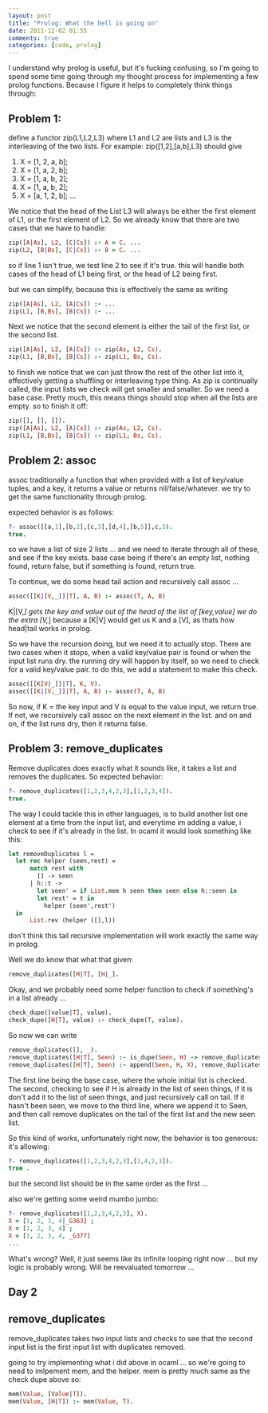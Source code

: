 ```yaml
---
layout: post
title: "Prolog: What the hell is going on"
date: 2011-12-02 01:55
comments: true
categories: [code, prolog]
---
```


I understand why prolog is useful, but it's fucking confusing, so 
I'm going to spend some time going through my
thought process for implementing a few prolog functions. Because I figure
it helps to completely think things through:

## Problem 1:
define a functor zip(L1,L2,L3) where L1 and L2 are lists
and L3 is the interleaving of the two lists.
For example: zip([1,2],[a,b],L3) should give
1. X = [1, 2, a, b];
2. X = [1, a, 2, b];
3. X = [1, a, b, 2];
4. X = [1, a, b, 2];
5. X = [a, 1, 2, b];
...

We notice that the head of the List L3 will always be either the first
element of L1, or the first element of L2. So we already know that there
are two cases that we have to handle:

``` prolog
zip([A|As], L2, [C|Cs]) :- A = C. ...
zip(L2, [B|Bs], [C|Cs]) :- B = C. ...
```
so if line 1 isn't true, we test line 2 to see if it's true.
this will handle both cases of the head of L1 being first, or the
head of L2 being first.

but we can simplify, because this is effectively the same as writing

``` prolog
zip([A|As], L2, [A|Cs]) :- ...
zip(L1, [B,Bs], [B|Cs]) :- ...
```

Next we notice that the second element is either the tail of the first list,
or the second list. 

``` prolog
zip([A|As], L2, [A|Cs]) :- zip(As, L2, Cs).
zip(L1, [B,Bs], [B|Cs]) :- zip(L1, Bs, Cs).
```

to finish we notice that we can just throw the rest of the other list into it,
effectively getting a shuffling or interleaving type thing. As zip is continually
called, the input lists we check will get smaller and smaller. So we need a 
base case. Pretty much, this means things should stop when all the lists
are empty. so to finish it off:

```prolog
zip([], [], []).
zip([A|As], L2, [A|Cs]) :- zip(As, L2, Cs).
zip(L1, [B,Bs], [B|Cs]) :- zip(L1, Bs, Cs).
```

## Problem 2: assoc
assoc traditionally a function that when provided with a list of key/value
tuples, and a key, it returns a value or returns nil/false/whatever.
we try to get the same functionality through prolog.

expected behavior is as follows:
``` prolog
?- assoc([[a,1],[b,2],[c,3],[d,4],[b,5]],c,3).
true.
```

so we have a list of size 2 lists ... and we need to iterate
through all of these, and see if the key exists. base case being
if there's an empty list, nothing found, return false, but if 
something is found, return true.

To continue, we do some head tail action and recursively call assoc ...
``` prolog
assoc([[K|[V,_]]|T], A, B) :- assoc(T, A, B)
```
K|[V,_] gets the key and value out of the head of the list of [key,value]
we do the extra [V,_] because a [K|V] would get us K and a [V], as thats how
head|tail works in prolog.

So we have the recursion doing, but we need it to actually stop. There are
two cases when it stops, when a valid key/value pair is found or when the
input list runs dry. the running dry will happen by itself, so we need
to check for a valid key/value pair. to do this, we add a statement to
make this check.
``` prolog
assoc([[K[V|_]]|T], K, V).
assoc([[K|[V,_]]|T], A, B) :- assoc(T, A, B)
```
So now, if K = the key input and V is equal to the value input, we return
true. If not, we recursively call assoc on the next element in the list.
and on and on, if the list runs dry, then it returns false.

## Problem 3: remove\_duplicates

Remove duplicates does exactly what it sounds like, it takes a list
and removes the duplicates. So expected behavior:

``` prolog
?- remove_duplicates([1,2,3,4,2,3],[1,2,3,4]).
true.
```

The way I could tackle this in other languages, is to build another list one
element at a time from the input list, and everytime im adding a value,
i check to see if it's already in the list. In ocaml it would look something
like this:

``` ocaml
let removeDuplicates l = 
  let rec helper (seen,rest) = 
      match rest with 
        [] -> seen
      | h::t -> 
        let seen' = if List.mem h seen then seen else h::seen in
        let rest' = t in 
          helper (seen',rest') 
  in
      List.rev (helper ([],l))
```

don't think this tail recursive implementation will work exactly the same
way in prolog.

Well we do know that what that given:
``` prolog
remove_duplicates([H|T], [H|_].
```

Okay, and we probably need some helper function to check
if something's in a list already ...

``` prolog
check_dupe([value|T], value).
check_dupe([H|T], value) :- check_dupe(T, value).
```

So now we can write
``` prolog
remove_duplicates([], _).
remove_duplicates([H|T], Seen) :- is_dupe(Seen, H) -> remove_duplicates(T, Seen).
remove_duplicates([H|T], Seen) :- append(Seen, H, X), remove_duplicates(T, X).
```

The first line being the base case, where the whole initial list is checked.
The second, checking to see if H is already in the list of seen things, if it is don't
add it to the list of seen things, and just recursively call on tail. If it
hasn't been seen, we move to the third line, where we append it to Seen, and then
call remove duplicates on the tail of the first list and the new seen list.

So this kind of works, unfortunately right now, the behavior is too generous:
it's allowing:

``` prolog
?- remove_duplicates([1,2,3,4,2,3],[1,4,2,3]).
true .
```

but the second list should be in the same order as the first ...

also we're getting some weird mumbo jumbo:

``` prolog
?- remove_duplicates([1,2,3,4,2,3], X).
X = [1, 2, 3, 4|_G363] ;
X = [1, 2, 3, 4] ;
X = [1, 2, 3, 4, _G377] 
...
```
What's wrong? Well, it just seems like its infinite looping right now ...
but my logic is probably wrong. Will be reevaluated tomorrow ...

## Day 2

## remove\_duplicates

remove_duplicates takes two input lists and checks to see that the second
input list is the first input list with duplicates removed.

going to try implementing what i did above in ocaml ...
so we're going to need to imlpement mem, and the helper. mem is pretty much
same as the check dupe above so:
``` prolog
mem(Value, [Value|T]).
mem(Value, [H|T]) :- mem(Value, T).
```


